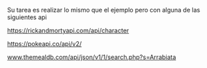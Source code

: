Su tarea es realizar lo mismo que el ejemplo pero con alguna de las siguientes api

https://rickandmortyapi.com/api/character

https://pokeapi.co/api/v2/

www.themealdb.com/api/json/v1/1/search.php?s=Arrabiata